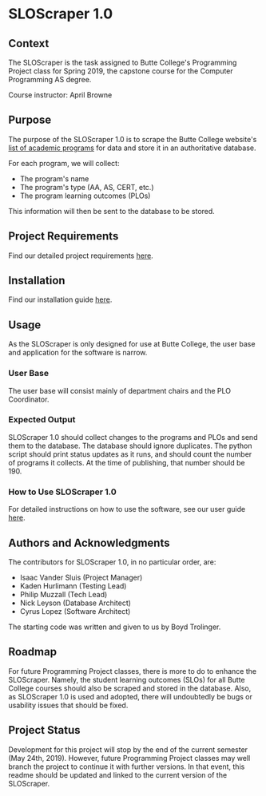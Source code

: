 # SLOScraper 1.0

## Context

The SLOScraper is the task assigned to Butte College's Programming Project class for Spring 2019, the capstone course for the Computer Programming AS degree.

Course instructor: April Browne

## Purpose

The purpose of the SLOScraper 1.0 is to scrape the Butte College website's [list of academic programs](butte.edu/academicprograms) for data and store it in an authoritative database.

For each program, we will collect:
* The program's name
* The program's type (AA, AS, CERT, etc.)
* The program learning outcomes (PLOs)

This information will then be sent to the database to be stored.

## Project Requirements

Find our detailed project requirements [here](https://github.com/Mechami/slo_scraper/blob/master/project_reqs.pdf).

## Installation

Find our installation guide [here](#).

## Usage

As the SLOScraper is only designed for use at Butte College, the user base and application for the software is narrow.

### User Base

The user base will consist mainly of department chairs and the PLO Coordinator.

### Expected Output

SLOScraper 1.0 should collect changes to the programs and PLOs and send them to the database. The database should ignore duplicates. The python script should print status updates as it runs, and should count the number of programs it collects. At the time of publishing, that number should be 190.

### How to Use SLOScraper 1.0

For detailed instructions on how to use the software, see our user guide [here](#).

## Authors and Acknowledgments

The contributors for SLOScraper 1.0, in no particular order, are:
* Isaac Vander Sluis (Project Manager)
* Kaden Hurlimann (Testing Lead)
* Philip Muzzall (Tech Lead)
* Nick Leyson (Database Architect)
* Cyrus Lopez (Software Architect)

The starting code was written and given to us by Boyd Trolinger.

## Roadmap

For future Programming Project classes, there is more to do to enhance the SLOScraper. Namely, the student learning outcomes (SLOs) for all Butte College courses should also be scraped and stored in the database. Also, as SLOScraper 1.0 is used and adopted, there will undoubtedly be bugs or usability issues that should be fixed.

## Project Status

Development for this project will stop by the end of the current semester (May 24th, 2019). However, future Programming Project classes may well branch the project to continue it with further versions. In that event, this readme should be updated and linked to the current version of the SLOScraper.
